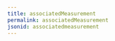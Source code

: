 ```yaml
---
title: associatedMeasurement
permalink: associatedMeasurement
jsonid: associatedmeasurement
---
```

